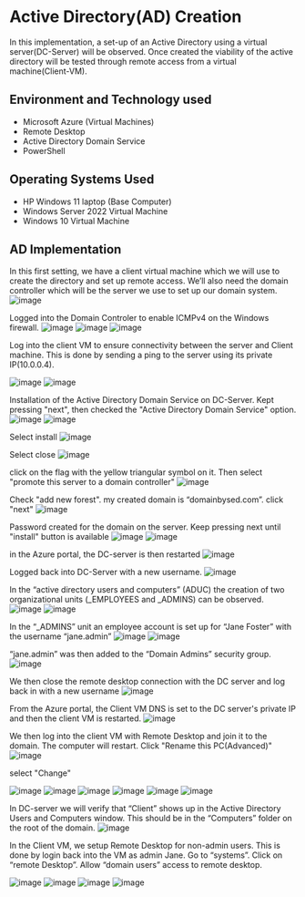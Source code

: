 <h1>Active Directory(AD) Creation </h1>
In this implementation, a set-up of an Active Directory using a virtual server(DC-Server) will be observed. Once created the viability of the active directory will be tested through remote access from a virtual machine(Client-VM).<br />

<h2>Environment and Technology used</h2>

- Microsoft Azure (Virtual Machines)
- Remote Desktop
- Active Directory Domain Service
- PowerShell

<h2>Operating Systems Used </h2>

- HP Windows 11 laptop (Base Computer)
- Windows Server 2022 Virtual Machine
- Windows 10 Virtual Machine

<h2>AD Implementation </h2>

In this first setting, we have a client virtual machine which we will use to create the directory and set up remote access. We’ll also need the domain controller which will be the server we use to set up our domain system.
![image](https://github.com/SedinamA/AD-setup/assets/146953803/20ca742d-fec6-4e7a-a444-351094a9b97d)

Logged into the Domain Controler to enable ICMPv4 on the Windows firewall.
![image](https://github.com/SedinamA/AD-setup/assets/146953803/5105382d-c2c9-49f2-a5cf-7126a64def49)
![image](https://github.com/SedinamA/AD-setup/assets/146953803/009a2042-adc5-4e6d-8b9f-b91c55cafd9e)
![image](https://github.com/SedinamA/AD-setup/assets/146953803/ccfd3435-0f27-433c-8126-7d591663d0b5)

Log into the client VM to ensure connectivity between the server and Client machine. This is done by sending a ping to the server using its private IP(10.0.0.4).

![image](https://github.com/SedinamA/AD-setup/assets/146953803/81bb39bd-8299-410f-a63e-b98f639e2951)
![image](https://github.com/SedinamA/AD-setup/assets/146953803/4b01a92d-0482-4772-ba87-1990750c64b2)

Installation of the Active Directory Domain Service on DC-Server. Kept pressing "next", then checked the "Active Directory Domain Service" option.
![image](https://github.com/SedinamA/AD-setup/assets/146953803/591e7a5d-06c4-4aab-9247-da192bea2043)
![image](https://github.com/SedinamA/AD-setup/assets/146953803/539f6044-d2af-4e71-a2c9-f107336bdfc3)

Select install 
![image](https://github.com/SedinamA/AD-setup/assets/146953803/b0596ec8-b20c-4835-9209-481bb7b29dfb)

Select close
![image](https://github.com/SedinamA/AD-setup/assets/146953803/7cfd0ed1-e3d6-4848-bcee-6ec1a2bdb072)

click on the flag with the yellow triangular symbol on it. Then select "promote this server to a domain controller" 
![image](https://github.com/SedinamA/AD-setup/assets/146953803/9b2ff95b-29df-421a-8568-e3e6b1825809)

Check "add new forest". 
my created domain is “domainbysed.com”. 
click "next"
![image](https://github.com/SedinamA/AD-setup/assets/146953803/62971cfd-0789-467e-af13-4900d5d711ed)

Password created for the domain on the server.
Keep pressing next until "install" button is available
![image](https://github.com/SedinamA/AD-setup/assets/146953803/f61354fd-2cb3-446e-b9aa-28213c97387d)
![image](https://github.com/SedinamA/AD-setup/assets/146953803/6df9cf16-797e-4642-a90c-1dbbb019821d)

in the Azure portal, the DC-server is then restarted
![image](https://github.com/SedinamA/AD-setup/assets/146953803/f7ca07b0-c64d-455c-bd68-2ee472ecab9f)

Logged back into DC-Server with a new username.
![image](https://github.com/SedinamA/AD-setup/assets/146953803/703fc087-1032-41a2-8edc-932d39bfc38d)

In the “active directory users and computers” (ADUC) the creation of two organizational units (_EMPLOYEES and _ADMINS) can be observed.
![image](https://github.com/SedinamA/AD-setup/assets/146953803/cfbd83c0-502a-4f98-9629-bfbf5a5e7aa2)
![image](https://github.com/SedinamA/AD-setup/assets/146953803/3c518e47-e5ee-43c3-bc28-abd728618029)

In the “_ADMINS” unit an employee account is set up for “Jane Foster” with the username “jane.admin”
![image](https://github.com/SedinamA/AD-setup/assets/146953803/768cd79e-1697-40f6-9c5b-1cd3c4bda2cb)
![image](https://github.com/SedinamA/AD-setup/assets/146953803/36e0b010-7382-4f91-b745-385bed84cbe1)

“jane.admin” was then added to the “Domain Admins” security group. 
![image](https://github.com/SedinamA/AD-setup/assets/146953803/b9539f20-a2dd-4652-903a-df6cd0e6a3ec)

We then close the remote desktop connection with the DC server and log back in with a new username 
![image](https://github.com/SedinamA/AD-setup/assets/146953803/bf973a1c-d0d9-45f0-ae73-d1dcbc0e2173)

From the Azure portal, the Client VM DNS is set to the DC server's private IP and then the client VM is restarted.
![image](https://github.com/SedinamA/AD-setup/assets/146953803/e2e00c0b-b477-467b-a694-4ba0aec192fa)

We then log into the client VM with Remote Desktop and join it to the domain. The computer will restart.
Click "Rename this PC(Advanced)"
![image](https://github.com/SedinamA/AD-setup/assets/146953803/950ae27c-ab15-4b31-bd2e-b3b77ea72821)

select "Change"

![image](https://github.com/SedinamA/AD-setup/assets/146953803/1dc2e8f9-e7de-4bee-98fe-597acb47533a)
![image](https://github.com/SedinamA/AD-setup/assets/146953803/05660895-4be5-44cb-b688-e18bd1cf664d)
![image](https://github.com/SedinamA/AD-setup/assets/146953803/a8b409a0-f564-494f-bd45-0374a263cd87)
![image](https://github.com/SedinamA/AD-setup/assets/146953803/adab9334-05f2-4852-9eef-5066c1927c12)
![image](https://github.com/SedinamA/AD-setup/assets/146953803/c9d19778-f3d4-4329-80a0-8cd67a32e1f0)
![image](https://github.com/SedinamA/AD-setup/assets/146953803/e017bc33-71d8-4cfb-8e6b-b606211eb1ca)

In DC-server we will verify that “Client” shows up in the Active Directory Users and Computers window. This should be in the “Computers” folder on the root of the domain.
![image](https://github.com/SedinamA/AD-setup/assets/146953803/abdded57-e5f8-4bc7-82c7-5d01462a2ba8)

In the Client VM, we setup Remote Desktop for non-admin users. This is done by login back into the VM as admin Jane.
Go to “systems”. Click on “remote Desktop”. Allow “domain users” access to remote desktop.

![image](https://github.com/SedinamA/AD-setup/assets/146953803/5a417627-312f-4d06-8cae-1b40e2ae7d95)
![image](https://github.com/SedinamA/AD-setup/assets/146953803/027ca9d9-3b4b-449e-9742-d9c985d6ea57)
![image](https://github.com/SedinamA/AD-setup/assets/146953803/27e05355-862d-4aab-a328-262a87ce4313)
![image](https://github.com/SedinamA/AD-setup/assets/146953803/45b1aeae-5c93-44a7-9143-a9a54461bc55)
























